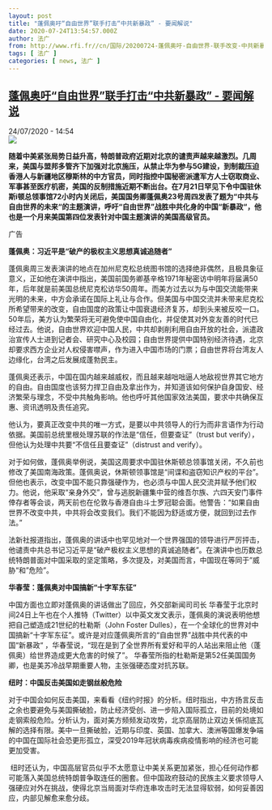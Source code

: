 ```yaml
---
layout: post
title: "蓬佩奥吁“自由世界”联手打击“中共新暴政” - 要闻解说"
date: 2020-07-24T13:54:57.000Z
author: 法广
from: http://www.rfi.fr//cn/国际/20200724-蓬佩奥吁-自由世界-联手改变-中共新暴政
tags: [ 法广 ]
categories: [ news, 法广 ]
---
```

<!--1595598897000-->
[蓬佩奥吁“自由世界”联手打击“中共新暴政” - 要闻解说](http://www.rfi.fr//cn/%E5%9B%BD%E9%99%85/20200724-%E8%93%AC%E4%BD%A9%E5%A5%A5%E5%90%81-%E8%87%AA%E7%94%B1%E4%B8%96%E7%95%8C-%E8%81%94%E6%89%8B%E6%94%B9%E5%8F%98-%E4%B8%AD%E5%85%B1%E6%96%B0%E6%9A%B4%E6%94%BF)
------

<div>
<div>24/07/2020 - 14:54</div><img src="https://s.rfi.fr/media/display/2fe2fa2e-cd8d-11ea-95ed-005056bf87d6/w:310/p:16x9/2020-07-23T221931Z_1757985812_RC2AZH978BNY_RTRMADP_3_USA-CHINA-POMPEO.JPG"><p><strong>随着中美紧张局势日益升高，特朗普政府近期对北京的谴责声越来越激烈。几周来，美国与盟邦多管齐下加强对北京施压，从禁止华为参与5G建设，到制裁压迫香港人与新疆地区穆斯林的中方官员，同时指控中国秘密派遣军方人士窃取商业、军事甚至医疗机密，美国的反制措施近期不断出台。在7月21日罕见下令中国驻休斯i顿总领事馆72小时内关闭后，美国国务卿蓬佩奥23号周四发表了题为“中共与自由世界的未来“的主题演讲，呼吁“自由世界”战胜中共化身的中国“新暴政“，他也是一个月来美国第四位发表针对中国主题演讲的美国高级官员。</strong></p><div class="t-content__body u-clearfix"><div class="m-interstitial"><div class="m-interstitial__ad"><divclass="m-block-ad "data-tms-ad-type="box"data-tms-ad-status="idle"data-tms-ad-pos="1"><div class="m-block-ad__label"><span class="m-block-ad__label__text">广告</span></div><div class="m-block-ad__content"></div></div></div></div><p><strong>蓬佩奥：习近平是“破产的极权主义思想真诚追随者”</strong></p><p>蓬佩奥周三发表演讲的地点在加州尼克松总统图书馆的选择绝非偶然，且极具象征意义，正如他在演讲中指出，美国前国务卿基辛格1971年秘密访中明年将届满50年，后年就是前美国总统尼克松访华50周年。而美方过去以为与中国交流能带来光明的未来，中方会承诺在国际上礼让与合作。但美国与中国交流并未带来尼克松所希望带来的改变，自由国度的政策让中国衰退经济复苏，却到头来被反咬一口。50年后，美方认为繁荣将无可避免使中国自由化，并促使其对外变友善的时代已经过去。他说，自由世界欢迎中国人民，中共却剥削利用自由开放的社会，派遣政治宣传人士进到记者会、研究中心及校园；自由世界提供中国特别经济待遇，北京却要求西方企业对人权侵害噤声，作为进入中国市场的门票；自由世界将台湾友人边缘化，台湾之后发展成蓬勃民主。</p><p>蓬佩奥还表示，中国在国内越来越威权，而且越来越咄咄逼人地敌视世界其它地方的自由。自由国度也该努力捍卫自由及拿出作为，并知道该如何保护自身国安、经济繁荣与理念，不受中共触角影响。他也呼吁其他国家效法美国，要求中共确保互惠、资讯透明及责任追究。</p><p>他认为，要真正改变中共的唯一方式，是要以中共领导人的行为而非言语作为行动依据。美国前总统里根处理苏联的作法是“信任，但要查证”（trust but verify），但他认为处理中共要“不信任且要查证”（distrust and verify）。</p><p>对于如何做，蓬佩奥举例说，美国这周要求中国驻休斯顿总领事馆关闭，不久前也修改了美国南海政策。蓬佩奥说，休斯顿领事馆是“间谍和盗窃知识产权的平台”。但他也表示，改变中国不能只靠强硬作为，也必须与中国人民交流并赋予他们权力。他说，他采取“亲身外交”，曾与逃脱新疆集中营的维吾尔族、六四天安门事件倖存者等会谈，两天前也在伦敦与香港自由斗士罗冠聪会面。他警告：“如果自由世界不改变中共，中共将会改变我们。我们不能因为舒适或方便，就回到过去作法。”</p><p>法新社报道指出，蓬佩奥的讲话中也罕见地对一个世界强国的领导进行严厉抨击，他谴责中共总书记习近平是“破产极权主义思想的真诚追随者”。在演讲中也历数总统特朗普面对中国采取的坚定策略，多次提及，对美国而言，中国现在等同于”威胁“和”危险”。</p><p><strong>华春莹：蓬佩奥对中国搞新“十字军东征”</strong></p><p>中国方面也立即对蓬佩奥的讲话做出了回应，外交部新闻司司长 华春莹于北京时间24日上午也在个人推特（Twitter）以中英文发文表示，蓬佩奥的演说表明他想把自己塑造成21世纪的杜勒斯（John Foster Dulles），在一个全球化的世界对中国搞新“十字军东征”。或许是对应蓬佩奥所言的“自由世界”战胜中共代表的中国“新暴政“ ，华春莹说，“现在是到了全世界所有爱好和平的人站出来阻止他（蓬佩奥）给世界造成更大危害的时候了”。 华春莹所指的杜勒斯是第52任美国国务卿，也是美苏冷战早期重要人物，主张强硬态度对抗苏联。</p><p><strong>纽时：中国反击美国如走钢丝般危险</strong></p><p>对于中国会如何反击美国，来看看《纽约时报》的分析。纽时指出，中方扬言反击之余也要避免与美国撕破脸，防止经济受创、进一步陷入国际孤立，目前的处境如走钢索般危险。分析认为，面对美方频频发动攻势，北京高层防止双边关係彻底瓦解的选择有限。美中一旦撕破脸，近期与印度、英国、加拿大、澳洲等国爆发争端的中国在国际社会恐更形孤立，深受2019年冠状病毒疾病疫情影响的经济也可能更加受害。</p><p> 纽时还认为，中国高层官员似乎不太愿意让中美关系更加紧张，担心任何动作都可能落入美国总统特朗普争取连任的圈套。但中国政府鼓动的民族主义要求领导人强硬应对外在挑战，使得北京当局面对华府连串攻击时无法显得软弱，如何妥善因应，内部见解愈来愈分歧。</p><p> </p><div class="o-self-promo o-self-promo--nl o-self-promo--hidden" data-selfpromo-newsletter></div><div class="o-self-promo o-self-promo--app o-self-promo--hidden" data-selfpromo-app></div></div>
</div>
